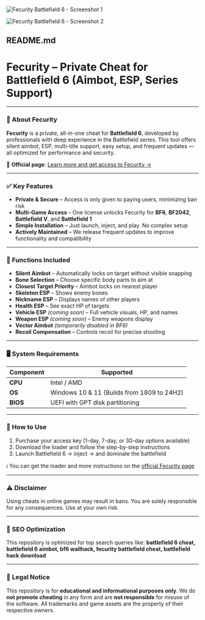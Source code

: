 ![Fecurity Battlefield 6 - Screenshot 1](https://ivsofte.biz/images/bfec%20(1).jpg?crc=4176560670)

![Fecurity Battlefield 6 - Screenshot 2](https://ivsofte.biz/images/bfec%20(2).jpg?crc=3803061514)


## README.md

# **Fecurity – Private Cheat for Battlefield 6 (Aimbot, ESP, Series Support)**

---

### 🧩 About Fecurity

**Fecurity** is a private, all-in-one cheat for **Battlefield 6**, developed by professionals with deep experience in the Battlefield series.
This tool offers silent aimbot, ESP, multi-title support, easy setup, and frequent updates — all optimized for performance and security.

🔗 **Official page**: [Learn more and get access to Fecurity →](https://ivsofte.biz/fec-bf6.html)

---

### ✅ Key Features

* **Private & Secure** – Access is only given to paying users, minimizing ban risk
* **Multi-Game Access** – One license unlocks Fecurity for **BF6**, **BF2042**, **Battlefield V**, and **Battlefield 1**
* **Simple Installation** – Just launch, inject, and play. No complex setup
* **Actively Maintained** – We release frequent updates to improve functionality and compatibility

---

### 🔧 Functions Included

* **Silent Aimbot** – Automatically locks on target without visible snapping
* **Bone Selection** – Choose specific body parts to aim at
* **Closest Target Priority** – Aimbot locks on nearest player
* **Skeleton ESP** – Shows enemy bones
* **Nickname ESP** – Displays names of other players
* **Health ESP** – See exact HP of targets
* **Vehicle ESP** *(coming soon)* – Full vehicle visuals, HP, and names
* **Weapon ESP** *(coming soon)* – Enemy weapons display
* **Vector Aimbot** *(temporarily disabled in BF6)*
* **Recoil Compensation** – Controls recoil for precise shooting

---

### 🖥 System Requirements

| Component | Supported                                  |
| --------- | ------------------------------------------ |
| **CPU**   | Intel / AMD                                |
| **OS**    | Windows 10 & 11 (Builds from 1809 to 24H2) |
| **BIOS**  | UEFI with GPT disk partitioning            |

---

### 🚀 How to Use

1. Purchase your access key (1-day, 7-day, or 30-day options available)
2. Download the loader and follow the step-by-step instructions
3. Launch Battlefield 6 → inject → and dominate the battlefield

ℹ️ You can get the loader and more instructions on the [official Fecurity page](https://ivsofte.biz/fec-bf6.html)

---

### ⚠️ Disclaimer

Using cheats in online games may result in bans. You are solely responsible for any consequences. Use at your own risk.

---

### 🔎 SEO Optimization

This repository is optimized for top search queries like:
**battlefield 6 cheat, battlefield 6 aimbot, bf6 wallhack, fecurity battlefield cheat, battlefield hack download**

---

### 📃 Legal Notice

This repository is for **educational and informational purposes only**.
We do **not promote cheating** in any form and are **not responsible** for misuse of the software.
All trademarks and game assets are the property of their respective owners.
